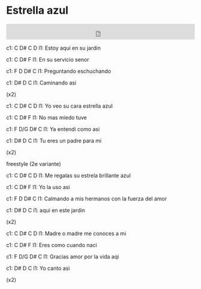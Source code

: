 ---
---

# Estrella azul

<iframe style="border: 0; width: 100%; height: 42px;" src="https://bandcamp.com/EmbeddedPlayer/album=1036049909/size=small/bgcol=ffffff/linkcol=0687f5/track=3531957286/transparent=true/" seamless><a href="https://maureenji.bandcamp.com/album/ceremony">Ceremony by Bettina Maureenji feat. Narayan Dass</a></iframe>


c1:   C     D#    C     D
l1: Estoy aqui en su jardin

c1: C         D#     F
l1: En su servicio senor

c1: F     D     D#   C
l1: Preguntando eschuchando

c1: D#  D      C
l1: Caminando asi

(x2)

c1:    C      D#     C       D
l1: Yo veo su cara estrella azul

c1: C        D#    F
l1: No mas miedo tuve

c1: F       D/G     D#    C
l1: Ya entendi    como asi

c1:    D#      D          C
l1: Tu eres un padre para mi

(x2)

freestyle (2e variante)

c1:      C          D#       C       D
l1: Me regalas su estrela brillante azul

c1: C     D#   F
l1: Yo la uso asi

c1:    F              D            D#          C
l1: Calmando a mis hermanos con la fuerza del amor

c1:   D#    D        C
l1: aqui en este jardin

(x2)

c1: C       D#         C       D
l1: Madre o madre me conoces a mi

c1: C          D#       F
l1: Eres como cuando naci

c1: F       D/G         D#    C
l1: Gracias amor por la vida aqi

c1:    D#  D  C
l1: Yo canto asi

(x2)

